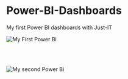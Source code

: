 # Power-BI-Dashboards
My first Power BI dashboards with Just-IT


![My First Power Bi](https://github.com/Rafa-Szymanski/Power-BI-Dashboards/assets/126152573/515bfc72-66d8-4fb4-a88a-17bac2c5e4c4)

<br>
<br>

![My second Power Bi](https://github.com/Rafa-Szymanski/Power-BI-Dashboards/assets/126152573/9a90f313-e989-4ae1-baeb-9fb21856db94)
